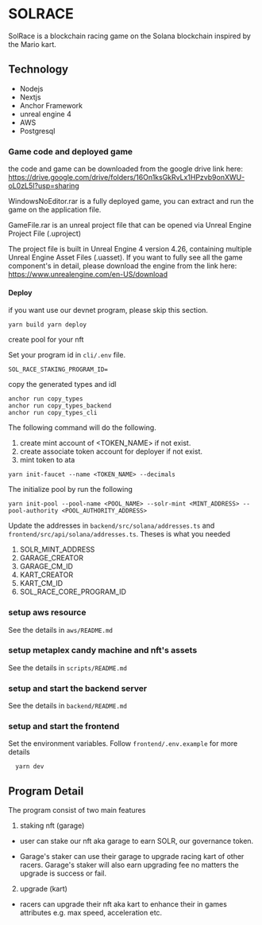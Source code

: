 # SOLRACE 


SolRace is a blockchain racing game on the Solana blockchain inspired by the Mario kart.



## Technology 
- Nodejs
- Nextjs
- Anchor Framework
- unreal engine 4
- AWS
- Postgresql


### Game code and deployed game
the code and game can be downloaded from the google drive link here: https://drive.google.com/drive/folders/16On1ksGkRvLx1HPzvb9onXWU-oL0zL5I?usp=sharing

WindowsNoEditor.rar is a fully deployed game, you can extract and run the game on the application file.

GameFile.rar is an unreal project file that can be opened via Unreal Engine Project File (.uproject)

The project file is built in Unreal Engine 4 version 4.26, containing multiple Unreal Engine Asset Files (.uasset). If you want to fully see all the game component's in detail, please download the engine from the link here: https://www.unrealengine.com/en-US/download



#### Deploy 

  if you want use our devnet program, please skip this section.

`
  yarn build
  yarn deploy
`

create pool for your nft 

Set your program id in `cli/.env` file.
```
SOL_RACE_STAKING_PROGRAM_ID=
```

copy the generated types and idl 
```
anchor run copy_types
anchor run copy_types_backend
anchor run copy_types_cli
```

The following command will do the following. 
  1. create mint account of <TOKEN_NAME> if not exist.
  2. create associate token account for deployer if not exist.
  3. mint token to ata
```
yarn init-faucet --name <TOKEN_NAME> --decimals
```

The initialize pool by run the following
```
yarn init-pool --pool-name <POOL_NAME> --solr-mint <MINT_ADDRESS> --pool-authority <POOL_AUTHORITY_ADDRESS>
```


Update the addresses in `backend/src/solana/addresses.ts` and `frontend/src/api/solana/addresses.ts`. Theses is what you needed
1. SOLR_MINT_ADDRESS
2. GARAGE_CREATOR
3. GARAGE_CM_ID
4. KART_CREATOR
5. KART_CM_ID
6. SOL_RACE_CORE_PROGRAM_ID



### setup aws resource 
  See the details in `aws/README.md`

### setup metaplex candy machine and nft's assets
  See the details in `scripts/README.md`


### setup and start the backend server
  See the details in `backend/README.md`


### setup and start the frontend
  Set the environment variables. Follow `frontend/.env.example` for more details

  ```
    yarn dev
  ```


## Program Detail 
The program consist of two main features

1. staking nft (garage)
- user can stake our nft aka garage to earn SOLR, our governance token. 

- Garage's staker can use their garage to upgrade racing kart of other racers. 
Garage's staker will also earn upgrading fee no matters the upgrade is success or fail. 


2. upgrade (kart)

- racers can upgrade their nft aka kart to enhance their in games attributes e.g. max speed, acceleration etc. 
